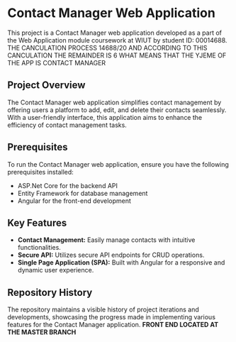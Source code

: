 # Contact Manager Web Application

This project is a Contact Manager web application developed as a part of the Web Application module coursework at WIUT by student ID: 00014688.
THE CANCULATION PROCESS 14688/20 AND ACCORDING TO THIS CANCULATION THE REMAINDER IS 6 WHAT MEANS THAT THE YJEME OF THE APP IS CONTACT MANAGER
## Project Overview
The Contact Manager web application simplifies contact management by offering users a platform to add, edit, and delete their contacts seamlessly. With a user-friendly interface, this application aims to enhance the efficiency of contact management tasks.

## Prerequisites
To run the Contact Manager web application, ensure you have the following prerequisites installed:
- ASP.Net Core for the backend API
- Entity Framework for database management
- Angular for the front-end development

## Key Features
- **Contact Management:** Easily manage contacts with intuitive functionalities.
- **Secure API:** Utilizes secure API endpoints for CRUD operations.
- **Single Page Application (SPA):** Built with Angular for a responsive and dynamic user experience.

## Repository History
The repository maintains a visible history of project iterations and developments, showcasing the progress made in implementing various features for the Contact Manager application.
**FRONT END LOCATED AT THE MASTER BRANCH**

